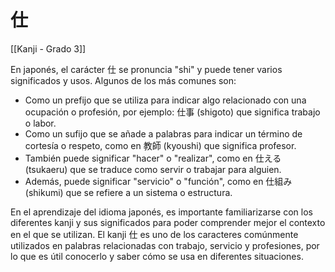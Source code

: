 # 仕

[[Kanji - Grado 3]]

En japonés, el carácter 仕 se pronuncia "shi" y puede tener varios significados y usos. Algunos de los más comunes son:

- Como un prefijo que se utiliza para indicar algo relacionado con una ocupación o profesión, por ejemplo: 仕事 (shigoto) que significa trabajo o labor.
- Como un sufijo que se añade a palabras para indicar un término de cortesía o respeto, como en 教師 (kyoushi) que significa profesor.
- También puede significar "hacer" o "realizar", como en 仕える (tsukaeru) que se traduce como servir o trabajar para alguien.
- Además, puede significar "servicio" o "función", como en 仕組み (shikumi) que se refiere a un sistema o estructura.

En el aprendizaje del idioma japonés, es importante familiarizarse con los diferentes kanji y sus significados para poder comprender mejor el contexto en el que se utilizan. El kanji 仕 es uno de los caracteres comúnmente utilizados en palabras relacionadas con trabajo, servicio y profesiones, por lo que es útil conocerlo y saber cómo se usa en diferentes situaciones.

